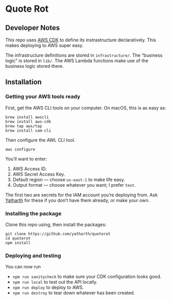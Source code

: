 # Quote Rot

## Developer Notes

This repo uses [AWS CDK][cdk] to define its instrastructure declaratively. This makes deploying to AWS super easy.

The infrastructure definitions are stored in `infrastructure/`. The “business logic” is stored in `lib/`. The AWS Lambda functions make use of the business logic stored there.


[cdk]: https://aws.amazon.com/cdk/


## Installation

### Getting your AWS tools ready

First, get the AWS CLI tools on your computer. On macOS, this is as easy as:

```
brew install awscli
brew install aws-cdk
brew tap aws/tap
brew install sam-cli
```

Then configure the AWL CLI tool.

```
aws configure
```

You’ll want to enter:

1. AWS Access ID.
2. AWS Secret Access Key.
3. Default region — choose `us-east-1` to make life easy.
4. Output format — choose whatever you want; I prefer `text`.

The first two are secrets for the IAM account you’re deploying from. Ask [Yatharth][yatharth_contact] for these if you don’t have them already, or make your own.

[yatharth_contact]: mailto:yatharth999@gmail.com


### Installing the package

Clone this repo using, then install the packages:

```
git clone https://github.com/yatharth/quoterot
cd quoterot 
npm install
```

### Deploying and testing

You can now run

* `npm run sanitycheck` to make sure your CDK configuration looks good.
* `npm run local` to test out the API locally.
* `npm run deploy` to deploy to AWS.
* `npm run destroy` to tear down whatever has been created.

